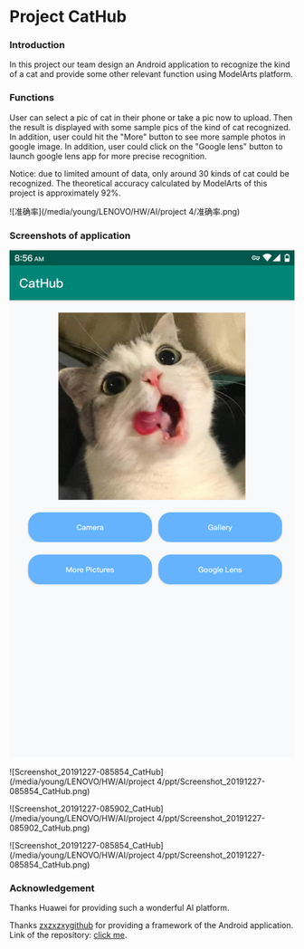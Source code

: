 # Project CatHub

### Introduction

In this project our team design an Android application to recognize the kind of a cat and provide some other relevant function using ModelArts platform.

### Functions

 User can select a pic of cat in their phone or take a pic now to upload. Then the result is displayed with some sample pics of the  kind of cat recognized. In addition, user could hit the "More" button to see more sample photos in google image. In addition, user could click on the "Google lens" button to launch google lens app for more precise recognition. 

Notice: due to limited amount of data, only around 30 kinds of cat could be recognized. The theoretical accuracy calculated by ModelArts of this project is approximately 92%. 

![准确率](/media/young/LENOVO/HW/AI/project 4/准确率.png)

### Screenshots of application

![Screenshot_20191227-085651_CatHub](Screenshot_20191227-085651_CatHub.png)

![Screenshot_20191227-085854_CatHub](/media/young/LENOVO/HW/AI/project 4/ppt/Screenshot_20191227-085854_CatHub.png)

![Screenshot_20191227-085902_CatHub](/media/young/LENOVO/HW/AI/project 4/ppt/Screenshot_20191227-085902_CatHub.png)

![Screenshot_20191227-085854_CatHub](/media/young/LENOVO/HW/AI/project 4/ppt/Screenshot_20191227-085854_CatHub.png)

### Acknowledgement

Thanks Huawei for providing such a wonderful AI platform.

Thanks [zxzxzxygithub](https://github.com/zxzxzxygithub) for providing a framework of the Android application. Link of the repository: [click me](https://github.com/zxzxzxygithub/hwmodelartdemo/).

